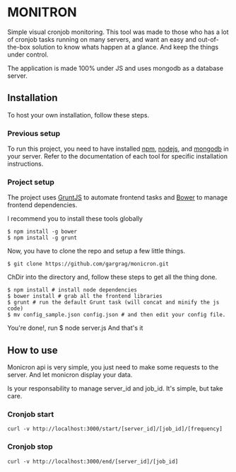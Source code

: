 # MONITRON	
Simple visual cronjob monitoring.
This tool was made to those who has a lot of cronjob tasks running on many servers, and want an easy and out-of-the-box solution to know whats happen at a glance. And keep the things under control.

The application is made 100% under JS and uses mongodb as a database server.

## Installation

To host your own installation, follow these steps.

### Previous setup
To run this project, you need to have installed [npm](https://www.npmjs.org/), [nodejs](http://nodejs.org/), and [mongodb](http://www.mongodb.org/) in your server. Refer to the documentation of each tool for specific installation instructions.

### Project setup
The project uses [GruntJS](http://gruntjs.com) to automate frontend tasks and [Bower](http://bower.io/) to manage frontend dependencies.

I recommend you to install these tools globally

	$ npm install -g bower
	$ npm install -g grunt

Now, you have to clone the repo and setup a few little things.

	$ git clone https://github.com/gargrag/monicron.git

ChDir into the directory and, follow these steps to get all the thing done.

	$ npm install # install node dependencies
	$ bower install # grab all the frontend libraries
	$ grunt # run the default Grunt task (will concat and minify the js code)
	$ mv config_sample.json config.json # and then edit your config file.

You're done!, run 
	$ node server.js
And that's it

## How to use
Monicron api is very simple, you just need to make some requests to the server. And let monicron display your data.

Is your responsability to manage server_id and job_id. It's simple, but take care.


### Cronjob start

	curl -v http://localhost:3000/start/[server_id]/[job_id]/[frequency]
	
### Cronjob stop

	curl -v http://localhost:3000/end/[server_id]/[job_id]
	

	





 